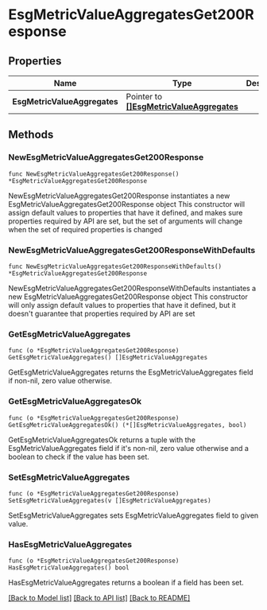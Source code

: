 # EsgMetricValueAggregatesGet200Response

## Properties

Name | Type | Description | Notes
------------ | ------------- | ------------- | -------------
**EsgMetricValueAggregates** | Pointer to [**[]EsgMetricValueAggregates**](EsgMetricValueAggregates.md) |  | [optional] 

## Methods

### NewEsgMetricValueAggregatesGet200Response

`func NewEsgMetricValueAggregatesGet200Response() *EsgMetricValueAggregatesGet200Response`

NewEsgMetricValueAggregatesGet200Response instantiates a new EsgMetricValueAggregatesGet200Response object
This constructor will assign default values to properties that have it defined,
and makes sure properties required by API are set, but the set of arguments
will change when the set of required properties is changed

### NewEsgMetricValueAggregatesGet200ResponseWithDefaults

`func NewEsgMetricValueAggregatesGet200ResponseWithDefaults() *EsgMetricValueAggregatesGet200Response`

NewEsgMetricValueAggregatesGet200ResponseWithDefaults instantiates a new EsgMetricValueAggregatesGet200Response object
This constructor will only assign default values to properties that have it defined,
but it doesn't guarantee that properties required by API are set

### GetEsgMetricValueAggregates

`func (o *EsgMetricValueAggregatesGet200Response) GetEsgMetricValueAggregates() []EsgMetricValueAggregates`

GetEsgMetricValueAggregates returns the EsgMetricValueAggregates field if non-nil, zero value otherwise.

### GetEsgMetricValueAggregatesOk

`func (o *EsgMetricValueAggregatesGet200Response) GetEsgMetricValueAggregatesOk() (*[]EsgMetricValueAggregates, bool)`

GetEsgMetricValueAggregatesOk returns a tuple with the EsgMetricValueAggregates field if it's non-nil, zero value otherwise
and a boolean to check if the value has been set.

### SetEsgMetricValueAggregates

`func (o *EsgMetricValueAggregatesGet200Response) SetEsgMetricValueAggregates(v []EsgMetricValueAggregates)`

SetEsgMetricValueAggregates sets EsgMetricValueAggregates field to given value.

### HasEsgMetricValueAggregates

`func (o *EsgMetricValueAggregatesGet200Response) HasEsgMetricValueAggregates() bool`

HasEsgMetricValueAggregates returns a boolean if a field has been set.


[[Back to Model list]](../README.md#documentation-for-models) [[Back to API list]](../README.md#documentation-for-api-endpoints) [[Back to README]](../README.md)


